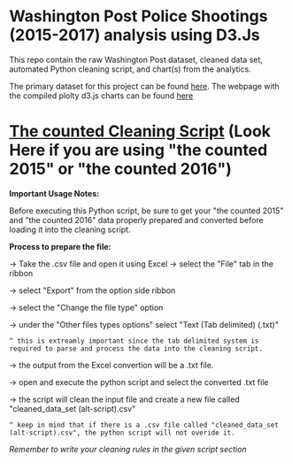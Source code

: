 # Washington Post Police Shootings (2015-2017) analysis using D3.Js 
This repo contain the raw Washington Post dataset, cleaned data set, automated Python cleaning script, and chart(s) from the analytics.

The primary dataset for this project can be found [here](https://github.com/washingtonpost/data-police-shootings/tree/master/v1).
The webpage with the compiled plolty d3.js charts can be found [here](https://d3demopage.wixsite.com/fatal-police-shootin)

# [The counted Cleaning Script](https://github.com/Austin-Daigle/firstD3Chart/blob/main/The%20Counted%20Cleaning%20Script/The%20Counted%20Cleaning%20Script.py) (Look Here if you are using "the counted 2015" or "the counted 2016")

**Important Usage Notes:**

Before executing this Python script, be sure to get your "the counted 2015" and "the counted 2016" data properly prepared and converted before loading it into
the cleaning script. 

**Process to prepare the file:**

-> Take the .csv file and open it using Excel 
-> select the "File" tab in the ribbon 

-> select "Export" from the option side ribbon

-> select the "Change the file type" option

-> under the "Other files types options" select "Text (Tab delimited) (.txt)" 

    ^ this is extreamly important since the tab delimited system is required to parse and process the data into the cleaning script.
-> the output from the Excel convertion will be a .txt file.

-> open and execute the python script and select the converted .txt file

-> the script will clean the input file and create a new file called "cleaned_data_set (alt-script).csv"

    ^ keep in mind that if there is a .csv file called "cleaned_data_set (alt-script).csv", the python script will not overide it. 
    

*Remember to write your cleaning rules in the given script section*
